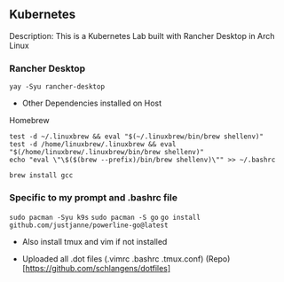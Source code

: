 
## Kubernetes

Description: This is a Kubernetes Lab built with Rancher Desktop in Arch Linux

### Rancher Desktop

``yay -Syu rancher-desktop``

- Other Dependencies installed on Host

Homebrew

```
test -d ~/.linuxbrew && eval "$(~/.linuxbrew/bin/brew shellenv)"
test -d /home/linuxbrew/.linuxbrew && eval "$(/home/linuxbrew/.linuxbrew/bin/brew shellenv)"
echo "eval \"\$($(brew --prefix)/bin/brew shellenv)\"" >> ~/.bashrc
```

``brew install gcc``

### Specific to my prompt and .bashrc file
``sudo pacman -Syu k9s``
``sudo pacman -S go``
``go install github.com/justjanne/powerline-go@latest``


- Also install tmux and vim if not installed

- Uploaded all .dot files (.vimrc .bashrc .tmux.conf) (Repo)[https://github.com/schlangens/dotfiles]



